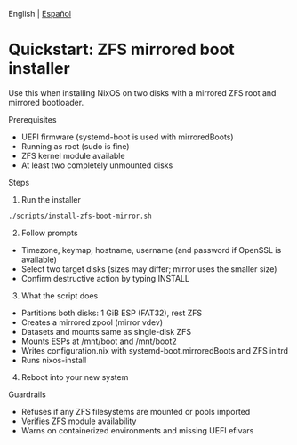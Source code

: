 English | [Español](./quickstart-zfs-mirror.es.md)

# Quickstart: ZFS mirrored boot installer

Use this when installing NixOS on two disks with a mirrored ZFS root and mirrored bootloader.

Prerequisites
- UEFI firmware (systemd-boot is used with mirroredBoots)
- Running as root (sudo is fine)
- ZFS kernel module available
- At least two completely unmounted disks

Steps
1) Run the installer
```bash
./scripts/install-zfs-boot-mirror.sh
```
2) Follow prompts
- Timezone, keymap, hostname, username (and password if OpenSSL is available)
- Select two target disks (sizes may differ; mirror uses the smaller size)
- Confirm destructive action by typing INSTALL
3) What the script does
- Partitions both disks: 1 GiB ESP (FAT32), rest ZFS
- Creates a mirrored zpool (mirror vdev)
- Datasets and mounts same as single-disk ZFS
- Mounts ESPs at /mnt/boot and /mnt/boot2
- Writes configuration.nix with systemd-boot.mirroredBoots and ZFS initrd
- Runs nixos-install
4) Reboot into your new system

Guardrails
- Refuses if any ZFS filesystems are mounted or pools imported
- Verifies ZFS module availability
- Warns on containerized environments and missing UEFI efivars

